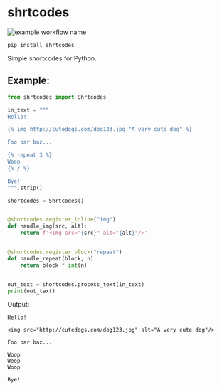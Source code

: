 # shrtcodes

![example workflow name](https://github.com/Peter554/shrtcodes/workflows/CI/badge.svg)

`pip install shrtcodes`

Simple shortcodes for Python.

## Example:

```py
from shrtcodes import Shrtcodes

in_text = """
Hello!

{% img http://cutedogs.com/dog123.jpg "A very cute dog" %}

Foo bar baz...

{% repeat 3 %}
Woop
{% / %}

Bye!
""".strip()

shortcodes = Shrtcodes()


@shortcodes.register_inline("img")
def handle_img(src, alt):
    return f'<img src="{src}" alt="{alt}"/>'


@shortcodes.register_block("repeat")
def handle_repeat(block, n):
    return block * int(n)


out_text = shortcodes.process_text(in_text)
print(out_text)

```

Output:

```
Hello!

<img src="http://cutedogs.com/dog123.jpg" alt="A very cute dog"/>

Foo bar baz...

Woop
Woop
Woop

Bye!

```